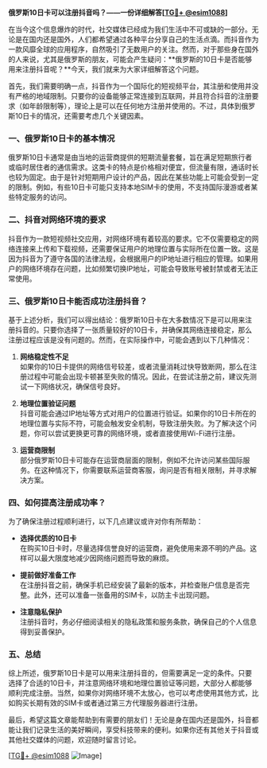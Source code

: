 **俄罗斯10日卡可以注册抖音吗？——一份详细解答[[TG💪+ @esim1088](https://t.me/s/esim1088)]**

在当今这个信息爆炸的时代，社交媒体已经成为我们生活中不可或缺的一部分。无论是在国内还是国外，人们都希望通过各种平台分享自己的生活点滴。而抖音作为一款风靡全球的应用程序，自然吸引了无数用户的关注。然而，对于那些身在国外的人来说，尤其是俄罗斯的朋友，可能会产生疑问：**俄罗斯的10日卡是否能够用来注册抖音呢？**今天，我们就来为大家详细解答这个问题。

首先，我们需要明确一点，抖音作为一个国际化的短视频平台，其注册和使用并没有严格的地域限制。只要你的设备能够正常连接到互联网，并且符合抖音的注册要求（如年龄限制等），理论上是可以在任何地方注册并使用的。不过，具体到俄罗斯10日卡的情况，还需要考虑几个关键因素。

### 一、俄罗斯10日卡的基本情况

俄罗斯10日卡通常是由当地的运营商提供的短期流量套餐，旨在满足短期旅行者或临时居住者的通信需求。这类卡的特点是价格相对便宜，但流量有限，通话时长也较为固定。由于是针对短期用户设计的产品，因此在某些功能上可能会受到一定的限制。例如，有些10日卡可能只支持本地SIM卡的使用，不支持国际漫游或者某些特定服务的访问。

### 二、抖音对网络环境的要求

抖音作为一款短视频社交应用，对网络环境有着较高的要求。它不仅需要稳定的网络连接来上传和下载视频，还需要保证用户的地理位置与实际所在位置一致。这是因为抖音为了遵守各国的法律法规，会根据用户的IP地址进行相应的管理。如果用户的网络环境存在问题，比如频繁切换IP地址，可能会导致账号被封禁或者无法正常使用。

### 三、俄罗斯10日卡能否成功注册抖音？

基于上述分析，我们可以得出结论：俄罗斯10日卡在大多数情况下是可以用来注册抖音的。只要你选择了一张质量较好的10日卡，并确保其网络连接稳定，那么注册过程应该是没有问题的。然而，在实际操作中，可能会遇到以下几种情况：

1. **网络稳定性不足**  
   如果你的10日卡提供的网络信号较差，或者流量消耗过快导致断网，那么在注册过程中可能会出现卡顿甚至失败的情况。因此，在尝试注册之前，建议先测试一下网络状况，确保信号良好。

2. **地理位置验证问题**  
   抖音可能会通过IP地址等方式对用户的位置进行验证。如果你的10日卡所在的地理位置与实际不符，可能会触发安全机制，导致注册失败。为了解决这个问题，你可以尝试更换更可靠的网络环境，或者直接使用Wi-Fi进行注册。

3. **运营商限制**  
   部分俄罗斯10日卡可能存在运营商层面的限制，例如不允许访问某些国际服务。在这种情况下，你需要联系运营商客服，询问是否有相关限制，并寻求解决方案。

### 四、如何提高注册成功率？

为了确保注册过程顺利进行，以下几点建议或许对你有所帮助：

- **选择优质的10日卡**  
  在购买10日卡时，尽量选择信誉良好的运营商，避免使用来源不明的产品。这样可以最大限度地减少因网络问题而导致的麻烦。

- **提前做好准备工作**  
  在注册抖音之前，确保手机已经安装了最新的版本，并检查账户信息是否完整。此外，还可以准备一张备用的SIM卡，以防主卡出现问题。

- **注意隐私保护**  
  注册抖音时，务必仔细阅读相关的隐私政策和服务条款，确保自己的个人信息得到妥善保护。

### 五、总结

综上所述，俄罗斯10日卡是可以用来注册抖音的，但需要满足一定的条件。只要选择了合适的10日卡，并注意网络环境和地理位置验证等问题，大部分人都能够顺利完成注册。当然，如果你对网络环境不太放心，也可以考虑使用其他方式，比如购买长期有效的SIM卡或者通过第三方代理服务器进行注册。

最后，希望这篇文章能帮助到有需要的朋友们！无论是身在国内还是国外，抖音都能让我们记录生活的美好瞬间，享受科技带来的便利。如果你还有其他关于抖音或其他社交媒体的问题，欢迎随时留言讨论。

[[TG💪+ @esim1088](https://t.me/s/esim1088) ![Image](https://i.postimg.cc/4NQfJmqS/Snipaste-2025-05-13-00-14-12.png)]